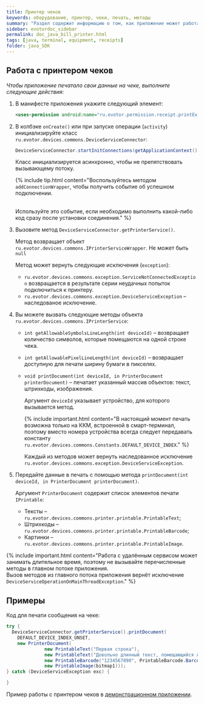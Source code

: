 ```yaml
---
title: Принтер чеков
keywords: оборудование, принтер, чеки, печать, методы
summary: "Раздел содержит информацию о том, как приложение может работать с принтером чеков."
sidebar: evotordoc_sidebar
permalink: doc_java_bill_printer.html
tags: [java, terminal, equipment, receipts]
folder: java_SDK
---
```


## Работа с принтером чеков

*Чтобы приложение печатало свои данные на чеке, выполните следующие действия:*

1. В манифесте приложения укажите следующий элемент:

   ```xml
   <uses-permission android:name="ru.evotor.permission.receipt.printExtra.SET" />
   ```

2. В колбэке `onCreate()` или при запуске операции (`activity`) инициализируйте класс `ru.evotor.devices.commons.DeviceServiceConnector`:

   ```java
   DeviceServiceConnector.startInitConnections(getApplicationContext());
   ```

   Класс инициализируется асинхронно, чтобы не препятствовать вызывающему потоку.

   {% include tip.html content="Воспользуйтесь методом `addConnectionWrapper`, чтобы получить событие об успешном подключении. <br/><br/>

   Используйте это событие, если необходимо выполнить какой-либо код сразу после установки соединения." %}

3. Вызовите метод `DeviceServiceConnector.getPrinterService()`.

    Метод возвращает объект `ru.evotor.devices.commons.IPrinterServiceWrapper`. Не может быть `null`

    Метод может вернуть следующие исключения (`exception`):

      * `ru.evotor.devices.commons.exception.ServiceNotConnectedException` возвращается в результате серии неудачных попыток подключиться к принтеру.
      * `ru.evotor.devices.commons.exception.DeviceServiceException` – наследованое исключение.

4. Вы можете вызвать следующие методы объекта `ru.evotor.devices.commons.IPrinterService`:

    * `int getAllowableSymbolsLineLength(int deviceId)` – возвращает количество символов, которые помещаются на одной строке чека.
    * `int getAllowablePixelLineLength(int deviceId)` – возвращает доступную для печати ширину бумаги в пикселях.
    * `void printDocument(int deviceId, in PrinterDocument printerDocument)` – печатает указанный массив объектов: текст, штрихкоды, изображения.

        Аргумент `deviceId` указывает устройство, для которого вызывается метод.

        {% include important.html content="В настоящий момент печать возможна только на ККМ, встроенной в смарт-терминал, поэтому вместо номера устройства всегда следует передавать константу `ru.evotor.devices.commons.Constants.DEFAULT_DEVICE_INDEX`." %}

        Каждый из методов может вернуть наследованное исключение `ru.evotor.devices.commons.exception.DeviceServiceException`.

5. Передайте данные в печать с помощью метода `printDocument(int deviceId, in PrinterDocument printerDocument)`.

    Аргумент `PrinterDocument` содержит список элементов печати `IPrintable`:

    * Тексты – `ru.evotor.devices.commons.printer.printable.PrintableText`;
    * Штрихкоды – `ru.evotor.devices.commons.printer.printable.PrintableBarcode`;
    * Картинки – `ru.evotor.devices.commons.printer.printable.PrintableImage`.

{% include important.html content="Работа с удалённым сервисом может занимать длительное время, поэтому не вызывайте перечисленные методы в главном потоке приложения.<br/>
Вызов методов из главного потока приложения вернёт исключение `DeviceServiceOperationOnMainThreadException`." %}

## Примеры

Код для печати сообщения на чеке:

```java
try {
  DeviceServiceConnector.getPrinterService().printDocument(
    DEFAULT_DEVICE_INDEX_UNSET,
    new PrinterDocument(
              new PrintableText("Первая строка"),
              new PrintableText("Довольно длинный текст, помещающийся лишь на несколько строк"),
              new PrintableBarcode("1234567890", PrintableBarcode.BarcodeType.CODE39),
              new PrintableImage(bitmap1)));
} catch (DeviceServiceException exc) {

}
```

Пример работы с принтером чеков в [демонстрационном приложении](https://github.com/evotor/evotor-api-example/blob/master/app/src/main/java/ru/qualitylab/evotor/evotortest6/PrintActivity.java).
